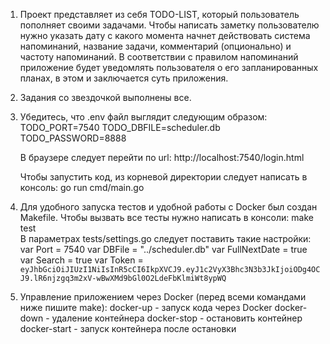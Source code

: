 1) Проект представляет из себя TODO-LIST, который пользователь пополняет своими задачами. Чтобы написать заметку пользователю нужно указать дату с какого момента начнет действовать система напоминаний, название задачи, комментарий (опционально) и частоту напоминаний. В соответствии с правилом напоминаний приложение будет уведомлять пользователя о его запланированных планах, в этом и заключается суть приложения.

2) Задания со звездочкой выполнены все.

3) Убедитесь, что .env файл выглядит следующим образом:
    TODO_PORT=7540
    TODO_DBFILE=scheduler.db
    TODO_PASSWORD=8888

    В браузере следует перейти по url: http://localhost:7540/login.html

   Чтобы запустить код, из корневой директории следует написать в консоль: go run cmd/main.go 

4) Для удобного запуска тестов и удобной работы с Docker был создан Makefile. Чтобы вызвать все тесты нужно написать в консоли: make test   
   В параметрах tests/settings.go следует поставить такие настройки:
    var Port = 7540
    var DBFile = "../scheduler.db"
    var FullNextDate = true
    var Search = true
    var Token = `eyJhbGciOiJIUzI1NiIsInR5cCI6IkpXVCJ9.eyJ1c2VyX3Bhc3N3b3JkIjoiODg4OCJ9.lR6njzgq3m2xV-wBwXMd9bGl0O2LdeFbKlmiWt8ypWQ`

5) Управление приложением через Docker (перед всеми командами ниже пишите make): 
    docker-up    - запуск кода через Docker
    docker-down  - удаление контейнера
    docker-stop  - остановить контейнер
    docker-start - запуск контейнера после остановки
